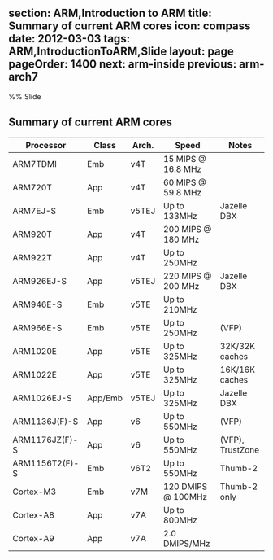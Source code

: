 section: ARM,Introduction to ARM
title: Summary of current ARM cores
icon: compass
date: 2012-03-03
tags: ARM,IntroductionToARM,Slide
layout: page
pageOrder: 1400
next: arm-inside
previous: arm-arch7
----

%% Slide
  
## Summary of current ARM cores

| Processor      | Class   | Arch.  | Speed              | Notes            |
| -------------- | ------- | ------ | ------------------ | ---------------- |
| ARM7TDMI       | Emb     | v4T    | 15 MIPS @ 16.8 MHz |                  |
| ARM720T        | App     | v4T    | 60 MIPS @ 59.8 MHz |                  |
| ARM7EJ-S       | Emb     | v5TEJ  | Up to 133MHz       | Jazelle DBX      |
| ARM920T        | App     | v4T    | 200 MIPS @ 180 MHz |                  |
| ARM922T        | App     | v4T    | Up to 250MHz       |                  |
| ARM926EJ-S     | App     | v5TEJ  | 220 MIPS @ 200 MHz | Jazelle DBX      |
| ARM946E-S      | Emb     | v5TE   | Up to 210MHz       |                  |
| ARM966E-S      | Emb     | v5TE   | Up to 250MHz       | (VFP)            |
| ARM1020E       | App     | v5TE   | Up to 325MHz       | 32K/32K caches   |
| ARM1022E       | App     | v5TE   | Up to 325MHz       | 16K/16K caches   |
| ARM1026EJ-S    | App/Emb | v5TEJ  | Up to 325MHz       | Jazelle DBX      |
| ARM1136J(F)-S  | App     | v6     | Up to 550MHz       | (VFP)            |
| ARM1176JZ(F)-S | App     | v6     | Up to 550MHz       | (VFP), TrustZone |
| ARM1156T2(F)-S | Emb     | v6T2   | Up to 550MHz       | Thumb-2          |
| Cortex-M3      | Emb     | v7M    | 120 DMIPS @ 100MHz | Thumb-2 only     |
| Cortex-A8      | App     | v7A    | Up to 800MHz       |                  |
| Cortex-A9      | App     | v7A    | 2.0 DMIPS/MHz      |                  |
